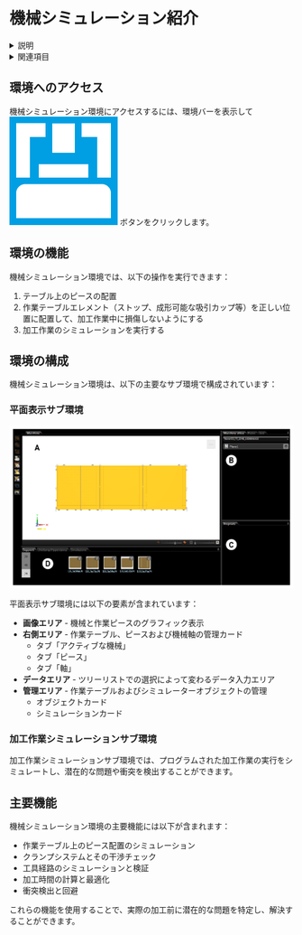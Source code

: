 # 機械シミュレーション紹介

<details>
<summary>説明</summary>

bSolidの機械シミュレーション環境では、実際の加工作業を仮想的に実行し、潜在的な問題を特定することができます。このセクションでは、機械シミュレーション環境の基本機能と概要について説明します。
</details>

<details>
<summary>関連項目</summary>

* [機械構造](./03-02_Macc-struttura01.md)
* [環境の使用](./03-03_Macc-UsoAmbiente.md)
</details>

## 環境へのアクセス

機械シミュレーション環境にアクセスするには、環境バーを表示して ![機械シミュレーションアイコン](./img/03-01_machine_icon.png) ボタンをクリックします。

## 環境の機能

機械シミュレーション環境では、以下の操作を実行できます：

1. テーブル上のピースの配置
2. 作業テーブルエレメント（ストップ、成形可能な吸引カップ等）を正しい位置に配置して、加工作業中に損傷しないようにする
3. 加工作業のシミュレーションを実行する

## 環境の構成

機械シミュレーション環境は、以下の主要なサブ環境で構成されています：

### 平面表示サブ環境

![平面表示サブ環境](./img/03-01_plane_view.png)

平面表示サブ環境には以下の要素が含まれています：

- **画像エリア** - 機械と作業ピースのグラフィック表示
- **右側エリア** - 作業テーブル、ピースおよび機械軸の管理カード
  - タブ「アクティブな機械」
  - タブ「ピース」
  - タブ「軸」
- **データエリア** - ツリーリストでの選択によって変わるデータ入力エリア
- **管理エリア** - 作業テーブルおよびシミュレーターオブジェクトの管理
  - オブジェクトカード
  - シミュレーションカード

### 加工作業シミュレーションサブ環境

加工作業シミュレーションサブ環境では、プログラムされた加工作業の実行をシミュレートし、潜在的な問題や衝突を検出することができます。

## 主要機能

機械シミュレーション環境の主要機能には以下が含まれます：

- 作業テーブル上のピース配置のシミュレーション
- クランプシステムとその干渉チェック
- 工具経路のシミュレーションと検証
- 加工時間の計算と最適化
- 衝突検出と回避

これらの機能を使用することで、実際の加工前に潜在的な問題を特定し、解決することができます。 